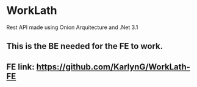 # WorkLath
Rest API made using Onion Arquitecture and .Net 3.1
## This is the BE needed for the FE to work. 
## FE link: https://github.com/KarlynG/WorkLath-FE
